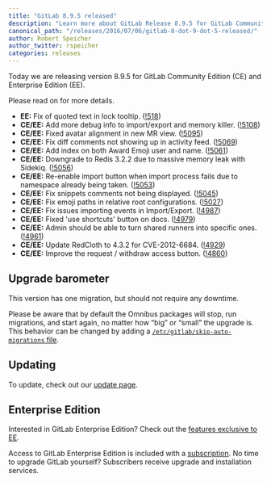 ```yaml
---
title: "GitLab 8.9.5 released"
description: "Learn more about GitLab Release 8.9.5 for GitLab Community Edition (CE) and Enterprise Edition (EE)"
canonical_path: "/releases/2016/07/06/gitlab-8-dot-9-dot-5-released/"
author: Robert Speicher
author_twitter: rspeicher
categories: releases
---
```


Today we are releasing version 8.9.5 for GitLab Community Edition (CE) and
Enterprise Edition (EE).

Please read on for more details.

<!-- more -->

- **EE:** Fix of quoted text in lock tooltip. ([!518])
- **CE/EE:** Add more debug info to import/export and memory killer. ([!5108])
- **CE/EE:** Fixed avatar alignment in new MR view. ([!5095])
- **CE/EE:** Fix diff comments not showing up in activity feed. ([!5069])
- **CE/EE:** Add index on both Award Emoji user and name. ([!5061])
- **CE/EE:** Downgrade to Redis 3.2.2 due to massive memory leak with Sidekiq. ([!5056])
- **CE/EE:** Re-enable import button when import process fails due to namespace already being taken. ([!5053])
- **CE/EE:** Fix snippets comments not being displayed. ([!5045])
- **CE/EE:** Fix emoji paths in relative root configurations. ([!5027])
- **CE/EE:** Fix issues importing events in Import/Export. ([!4987])
- **CE/EE:** Fixed 'use shortcuts' button on docs. ([!4979])
- **CE/EE:** Admin should be able to turn shared runners into specific ones. ([!4961])
- **CE/EE:** Update RedCloth to 4.3.2 for CVE-2012-6684. ([!4929])
- **CE/EE:** Improve the request / withdraw access button. ([!4860])

[!518]: https://gitlab.com/gitlab-org/gitlab-ee/merge_requests/518
[!5108]: https://gitlab.com/gitlab-org/gitlab-ce/merge_requests/5108
[!5095]: https://gitlab.com/gitlab-org/gitlab-ce/merge_requests/5095
[!5086]: https://gitlab.com/gitlab-org/gitlab-ce/merge_requests/5086
[!5069]: https://gitlab.com/gitlab-org/gitlab-ce/merge_requests/5069
[!5061]: https://gitlab.com/gitlab-org/gitlab-ce/merge_requests/5061
[!5056]: https://gitlab.com/gitlab-org/gitlab-ce/merge_requests/5056
[!5053]: https://gitlab.com/gitlab-org/gitlab-ce/merge_requests/5053
[!5045]: https://gitlab.com/gitlab-org/gitlab-ce/merge_requests/5045
[!5028]: https://gitlab.com/gitlab-org/gitlab-ce/merge_requests/5028
[!5027]: https://gitlab.com/gitlab-org/gitlab-ce/merge_requests/5027
[!4987]: https://gitlab.com/gitlab-org/gitlab-ce/merge_requests/4987
[!4979]: https://gitlab.com/gitlab-org/gitlab-ce/merge_requests/4979
[!4961]: https://gitlab.com/gitlab-org/gitlab-ce/merge_requests/4961
[!4929]: https://gitlab.com/gitlab-org/gitlab-ce/merge_requests/4929
[!4860]: https://gitlab.com/gitlab-org/gitlab-ce/merge_requests/4860

## Upgrade barometer

This version has one migration, but should not require any downtime.

Please be aware that by default the Omnibus packages will stop, run migrations,
and start again, no matter how “big” or “small” the upgrade is. This behavior
can be changed by adding a [`/etc/gitlab/skip-auto-migrations`
file](http://doc.gitlab.com/omnibus/update/README.html).

## Updating

To update, check out our [update page](/update/).

## Enterprise Edition

Interested in GitLab Enterprise Edition? Check out the [features exclusive to
EE](/features/#enterprise).

Access to GitLab Enterprise Edition is included with a [subscription](/pricing/).
No time to upgrade GitLab yourself? Subscribers receive upgrade and installation
services.
